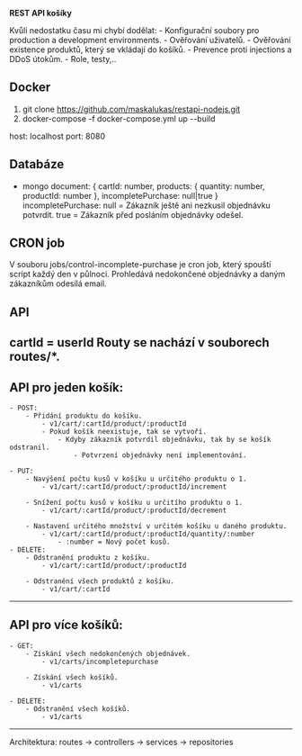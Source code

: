 **REST API košíky**

Kvůli nedostatku času mi chybí dodělat:
    - Konfigurační soubory pro production a development environments.
    - Ověřování uživatelů.
    - Ověřování existence produktů, který se vkládají do košíků.
    - Prevence proti injections a DDoS útokům.
    - Role, testy,..


Docker
---------
1) git clone https://github.com/maskalukas/restapi-nodejs.git
2) docker-compose -f docker-compose.yml up --build

host: localhost
port: 8080

Databáze
---------
- mongo
document: { 
  cartId: number, 
  products: { quantity: number, productId: number }, 
  incompletePurchase: null|true 
}
  incompletePurchase:
        null = Zákazník ještě ani nezkusil objednávku potvrdit.
        true = Zákazník před posláním objednávky odešel.

CRON job
---------
V souboru jobs/control-incomplete-purchase je cron job, který spouští script každý den v půlnoci.
Prohledává nedokončené objednávky a daným zákazníkům odesílá email.

API
---------
cartId = userId
Routy se nachází v souborech routes/*.
---------
API pro jeden košík:
---------
    - POST: 
        - Přidání produktu do košíku.
            - v1/cart/:cartId/product/:productId
            - Pokud košík neexistuje, tak se vytvoří.
                - Kdyby zákazník potvrdil objednávku, tak by se košík odstranil. 
                    - Potvrzení objednávky není implementování.

    - PUT: 
        - Navýšení počtu kusů v košíku u určitého produktu o 1.
            - v1/cart/:cartId/product/:productId/increment

        - Snížení počtu kusů v košíku u určitího produktu o 1.
            - v1/cart/:cartId/product/:productId/decrement

        - Nastavení určitého množství v určitém košíku u daného produktu.
            - v1/cart/:cartId/product/:productId/quantity/:number
                - :number = Nový počet kusů.
    - DELETE:
        - Odstranění produktu z košíku.
            - v1/cart/:cartId/product/:productId

        - Odstranění všech produktů z košíku.
            - v1/cart/:cartId

----------
API pro více košíků:
----------
    - GET:
        - Získání všech nedokončených objednávek.
            - v1/carts/incompletepurchase
        
        - Získání všech košíků.
            - v1/carts

    - DELETE:
        - Odstranění všech košíků.
            - v1/carts


-------------
Architektura:
routes -> controllers -> services -> repositories
